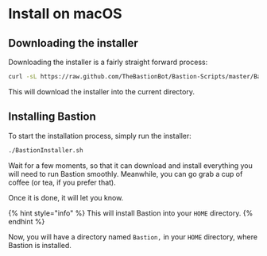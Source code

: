 # Install on macOS

## Downloading the installer

Downloading the installer is a fairly straight forward process:

```bash
curl -sL https://raw.github.com/TheBastionBot/Bastion-Scripts/master/BastionInstaller_macOS.sh -o BastionInstaller.sh && chmod +x BastionInstaller.sh
```

This will download the installer into the current directory.

## Installing Bastion

To start the installation process, simply run the installer:

```bash
./BastionInstaller.sh
```

Wait for a few moments, so that it can download and install everything you will need to run Bastion smoothly. Meanwhile, you can go grab a cup of coffee \(or tea, if you prefer that\).

Once it is done, it will let you know.

{% hint style="info" %}
This will install Bastion into your `HOME` directory.
{% endhint %}

Now, you will have a directory named `Bastion,` in your `HOME` directory, where Bastion is installed.

